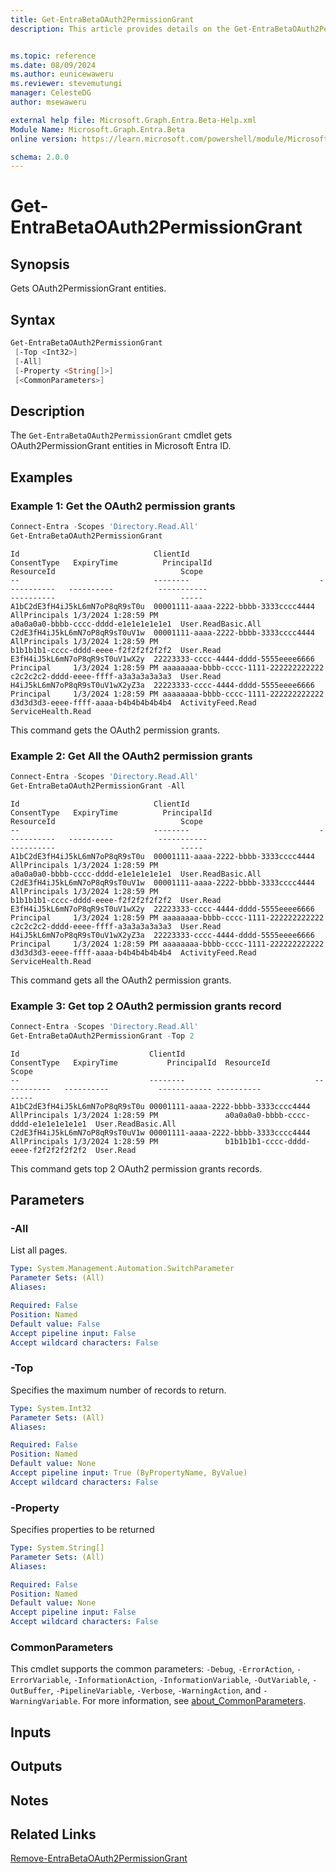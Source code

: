 ```yaml
---
title: Get-EntraBetaOAuth2PermissionGrant
description: This article provides details on the Get-EntraBetaOAuth2PermissionGrant Command.


ms.topic: reference
ms.date: 08/09/2024
ms.author: eunicewaweru
ms.reviewer: stevemutungi
manager: CelesteDG
author: msewaweru

external help file: Microsoft.Graph.Entra.Beta-Help.xml
Module Name: Microsoft.Graph.Entra.Beta
online version: https://learn.microsoft.com/powershell/module/Microsoft.Graph.Entra.Beta/Get-EntraBetaOAuth2PermissionGrant

schema: 2.0.0
---
```


# Get-EntraBetaOAuth2PermissionGrant

## Synopsis

Gets OAuth2PermissionGrant entities.

## Syntax

```powershell
Get-EntraBetaOAuth2PermissionGrant
 [-Top <Int32>]
 [-All]
 [-Property <String[]>]
 [<CommonParameters>]
```

## Description

The `Get-EntraBetaOAuth2PermissionGrant` cmdlet gets OAuth2PermissionGrant entities in Microsoft Entra ID.

## Examples

### Example 1: Get the OAuth2 permission grants

```powershell
Connect-Entra -Scopes 'Directory.Read.All'
Get-EntraBetaOAuth2PermissionGrant
```

```Output
Id                              ClientId                             ConsentType   ExpiryTime          PrincipalId                          ResourceId                            Scope
--                              --------                             -----------   ----------          -----------                          ----------                            -----
A1bC2dE3fH4iJ5kL6mN7oP8qR9sT0u  00001111-aaaa-2222-bbbb-3333cccc4444 AllPrincipals 1/3/2024 1:28:59 PM                                      a0a0a0a0-bbbb-cccc-dddd-e1e1e1e1e1e1  User.ReadBasic.All
C2dE3fH4iJ5kL6mN7oP8qR9sT0uV1w  00001111-aaaa-2222-bbbb-3333cccc4444 AllPrincipals 1/3/2024 1:28:59 PM                                      b1b1b1b1-cccc-dddd-eeee-f2f2f2f2f2f2  User.Read
E3fH4iJ5kL6mN7oP8qR9sT0uV1wX2y  22223333-cccc-4444-dddd-5555eeee6666 Principal     1/3/2024 1:28:59 PM aaaaaaaa-bbbb-cccc-1111-222222222222 c2c2c2c2-dddd-eeee-ffff-a3a3a3a3a3a3  User.Read
H4iJ5kL6mN7oP8qR9sT0uV1wX2yZ3a  22223333-cccc-4444-dddd-5555eeee6666 Principal     1/3/2024 1:28:59 PM aaaaaaaa-bbbb-cccc-1111-222222222222 d3d3d3d3-eeee-ffff-aaaa-b4b4b4b4b4b4  ActivityFeed.Read ServiceHealth.Read
```

This command gets the OAuth2 permission grants.

### Example 2: Get All the OAuth2 permission grants

```powershell
Connect-Entra -Scopes 'Directory.Read.All'
Get-EntraBetaOAuth2PermissionGrant -All 
```

```Output
Id                              ClientId                             ConsentType   ExpiryTime          PrincipalId                          ResourceId                            Scope
--                              --------                             -----------   ----------          -----------                          ----------                            -----
A1bC2dE3fH4iJ5kL6mN7oP8qR9sT0u  00001111-aaaa-2222-bbbb-3333cccc4444 AllPrincipals 1/3/2024 1:28:59 PM                                      a0a0a0a0-bbbb-cccc-dddd-e1e1e1e1e1e1  User.ReadBasic.All
C2dE3fH4iJ5kL6mN7oP8qR9sT0uV1w  00001111-aaaa-2222-bbbb-3333cccc4444 AllPrincipals 1/3/2024 1:28:59 PM                                      b1b1b1b1-cccc-dddd-eeee-f2f2f2f2f2f2  User.Read
E3fH4iJ5kL6mN7oP8qR9sT0uV1wX2y  22223333-cccc-4444-dddd-5555eeee6666 Principal     1/3/2024 1:28:59 PM aaaaaaaa-bbbb-cccc-1111-222222222222 c2c2c2c2-dddd-eeee-ffff-a3a3a3a3a3a3  User.Read
H4iJ5kL6mN7oP8qR9sT0uV1wX2yZ3a  22223333-cccc-4444-dddd-5555eeee6666 Principal     1/3/2024 1:28:59 PM aaaaaaaa-bbbb-cccc-1111-222222222222 d3d3d3d3-eeee-ffff-aaaa-b4b4b4b4b4b4  ActivityFeed.Read ServiceHealth.Read
```

This command gets all the OAuth2 permission grants.

### Example 3: Get top 2 OAuth2 permission grants record

```powershell
Connect-Entra -Scopes 'Directory.Read.All'
Get-EntraBetaOAuth2PermissionGrant -Top 2
```

```output
Id                             ClientId                             ConsentType   ExpiryTime           PrincipalId  ResourceId                            Scope
--                             --------                             -----------   ----------           ------------ ----------                            -----
A1bC2dE3fH4iJ5kL6mN7oP8qR9sT0u 00001111-aaaa-2222-bbbb-3333cccc4444 AllPrincipals 1/3/2024 1:28:59 PM               a0a0a0a0-bbbb-cccc-dddd-e1e1e1e1e1e1  User.ReadBasic.All
C2dE3fH4iJ5kL6mN7oP8qR9sT0uV1w 00001111-aaaa-2222-bbbb-3333cccc4444 AllPrincipals 1/3/2024 1:28:59 PM               b1b1b1b1-cccc-dddd-eeee-f2f2f2f2f2f2  User.Read
```

This command gets top 2 OAuth2 permission grants records.

## Parameters

### -All

List all pages.

```yaml
Type: System.Management.Automation.SwitchParameter
Parameter Sets: (All)
Aliases:

Required: False
Position: Named
Default value: False
Accept pipeline input: False
Accept wildcard characters: False
```

### -Top

Specifies the maximum number of records to return.

```yaml
Type: System.Int32
Parameter Sets: (All)
Aliases:

Required: False
Position: Named
Default value: None
Accept pipeline input: True (ByPropertyName, ByValue)
Accept wildcard characters: False
```

### -Property

Specifies properties to be returned

```yaml
Type: System.String[]
Parameter Sets: (All)
Aliases:

Required: False
Position: Named
Default value: None
Accept pipeline input: False
Accept wildcard characters: False
```

### CommonParameters

This cmdlet supports the common parameters: `-Debug`, `-ErrorAction`, `-ErrorVariable`, `-InformationAction`, `-InformationVariable`, `-OutVariable`, `-OutBuffer`, `-PipelineVariable`, `-Verbose`, `-WarningAction`, and `-WarningVariable`. For more information, see [about_CommonParameters](https://go.microsoft.com/fwlink/?LinkID=113216).

## Inputs

## Outputs

## Notes

## Related Links

[Remove-EntraBetaOAuth2PermissionGrant](Remove-EntraBetaOAuth2PermissionGrant.md)